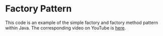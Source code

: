 # Factory Pattern
This code is an example of the simple factory and factory method pattern within Java. The corresponding video on YouTube
is [here](https://youtu.be/q6xHRXI93sM).
